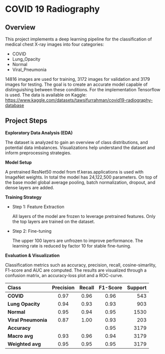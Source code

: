 # COVID 19 Radiography

## Overview

This project implements a deep learning pipeline for the classification of medical chest X-ray images into four categories:
- COVID
- Lung_Opacity
- Normal
- Viral_Pneumonia

14816 images are used for training, 3172 images for validation and 3179 images for testing.
The goal is to create an accurate model capable of distinguishing between these conditions. For the implementation Tensorflow is used.
The data is available on Kaggle: https://www.kaggle.com/datasets/tawsifurrahman/covid19-radiography-database

## Project Steps

**Exploratory Data Analysis (EDA)**

The dataset is analyzed to gain an overview of class distributions, and potential data imbalances.
Visualizations help understand the dataset and inform preprocessing strategies.

**Model Setup**

A pretrained ResNet50 model from tf.keras.applications is used with ImageNet weights. In total the model has 24,122,500 parameters.
On top of the base model global average pooling, batch normalization, dropout, and dense layers are added.

**Training Strategy**

- Step 1: Feature Extraction

    All layers of the model are frozen to leverage pretrained features. Only the top layers are trained on the dataset.

- Step 2: Fine-tuning

    The upper 100 layers are unfrozen to improve performance. The learning rate is reduced by factor 10 for stable fine-tuning.

**Evaluation & Visualization**

Classification metrics such as accuracy, precision, recall, cosine-simarlity, F1-score and AUC are computed.
The results are visualized through a confusion matrix, an accuracy-loss plot and a ROC-curve.

|  Class              | Precision | Recall | F1-Score | Support |
|:--------------------|:---------:|:------:|:--------:|--------:|
| **COVID**           |   0.97    |  0.96  |   0.96   |  543    |
| **Lung Opacity**    |   0.94    |  0.93  |   0.93   |  903    |
| **Normal**          |   0.95    |  0.94  |   0.95   |  1530   |
| **Viral Pneumonia** |   0.87    |  1.00  |   0.93   |  203    |
| **Accuracy**        |           |        |   0.95   |  3179   |
| **Macro avg**       |   0.93    |  0.96  |   0.94   |  3179   |
| **Weighted avg**    |   0.95    |  0.95  |   0.95   |  3179   |
